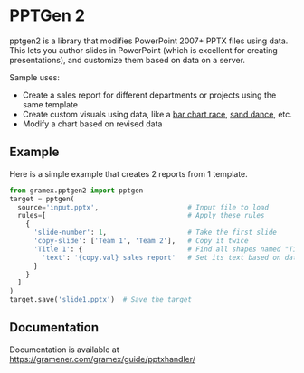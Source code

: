 # PPTGen 2

pptgen2 is a library that modifies PowerPoint 2007+ PPTX files using data. This lets you author
slides in PowerPoint (which is excellent for creating presentations), and customize them based on
data on a server.

Sample uses:

- Create a sales report for different departments or projects using the same template
- Create custom visuals using data, like a
  [bar chart race](https://app.flourish.studio/@flourish/bar-chart-race),
  [sand dance](https://sanddance2.azurewebsites.net/beachPartyApp/beachPartyApp.html), etc.
- Modify a chart based on revised data

## Example

Here is a simple example that creates 2 reports from 1 template.

```python
from gramex.pptgen2 import pptgen
target = pptgen(
  source='input.pptx',                      # Input file to load
  rules=[                                   # Apply these rules
    {
      'slide-number': 1,                    # Take the first slide
      'copy-slide': ['Team 1', 'Team 2'],   # Copy it twice
      'Title 1': {                          # Find all shapes named "Title 1" in the slide
        'text': '{copy.val} sales report'   # Set its text based on data
      }
    }
  ]
)
target.save('slide1.pptx')  # Save the target
```

## Documentation

Documentation is available at <https://gramener.com/gramex/guide/pptxhandler/>
